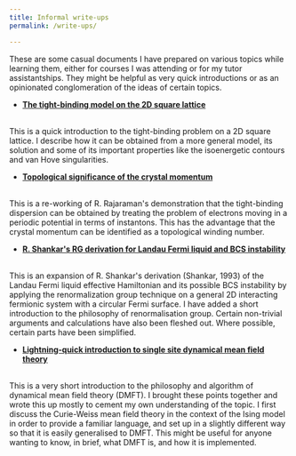 ```yaml
---
title: Informal write-ups
permalink: /write-ups/

---
```


These are some casual documents I have prepared on various topics while learning them, either for courses I was attending or for my tutor assistantships. They might be helpful as very quick introductions or as an opinionated conglomeration of the ideas of certain topics.

- [**The tight-binding model on the 2D square lattice**](/assets/pdfs/tbm.pdf)
<br>
This is a quick introduction to the tight-binding problem on a 2D square lattice. I describe how it can be obtained from a more general model, its solution and some of its important properties like the isoenergetic contours and van Hove singularities.

- [**Topological significance of the crystal momentum**](/assets/pdfs/bloch.pdf)
<br>
This is a re-working of R. Rajaraman's demonstration that the tight-binding dispersion can be obtained by treating the problem of electrons moving in a periodic potential in terms of instantons. This has the advantage that the crystal momentum can be identified as a topological winding number.

- [**R. Shankar's RG derivation for Landau Fermi liquid and BCS instability**](/assets/pdfs/RG_Shankar.pdf)
<br>
This is an expansion of R. Shankar's derivation (Shankar, 1993) of the Landau Fermi liquid effective Hamiltonian and its possible BCS instability by applying the renormalization group technique on a general 2D interacting fermionic system with a circular Fermi surface. I have added a short introduction to the philosophy of renormalisation group. Certain non-trivial arguments and calculations have also been fleshed out. Where possible, certain parts have been simplified.

- [**Lightning-quick introduction to single site dynamical mean field theory**](/assets/pdfs/dmft.pdf)
<br>
This is a very short introduction to the philosophy and algorithm of dynamical mean field theory (DMFT). I brought these points together and wrote this up mostly to cement my own understanding of the topic. I first discuss the Curie-Weiss mean field theory in the context of the Ising model in order to provide a familiar language, and set up in a slightly different way so that it is easily generalised to DMFT. This might be useful for anyone wanting to know, in brief, what DMFT is, and how it is implemented.
